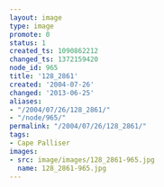 ```yaml
---
layout: image
type: image
promote: 0
status: 1
created_ts: 1090862212
changed_ts: 1372159420
node_id: 965
title: '128_2861'
created: '2004-07-26'
changed: '2013-06-25'
aliases:
- "/2004/07/26/128_2861/"
- "/node/965/"
permalink: "/2004/07/26/128_2861/"
tags:
- Cape Palliser
images:
- src: image/images/128_2861-965.jpg
  name: 128_2861-965.jpg
---
```


